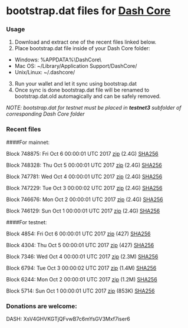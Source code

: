 # bootstrap.dat files for [Dash Core](https://www.dash.org)

### Usage

1. Download and extract one of the recent files linked below.
2. Place bootstrap.dat file inside of your Dash Core folder:
 - Windows: %APPDATA%\DashCore\
 - Mac OS: ~/Library/Application Support/DashCore/
 - Unix/Linux: ~/.dashcore/
3. Run your wallet and let it sync using bootstrap.dat
4. Once sync is done bootstrap.dat file will be renamed to bootstrap.dat.old automagically and can be safely removed.

_NOTE: bootstrap.dat for testnet must be placed in **testnet3** subfolder of corresponding Dash Core folder_

### Recent files

####For mainnet:

Block 748875: Fri Oct  6 00:00:01 UTC 2017 [zip]() (2.4G) [SHA256](https://transfer.sh/cVeEA/sha256.txt)

Block 748328: Thu Oct  5 00:00:01 UTC 2017 [zip](https://transfer.sh/xzamA/bootstrap.dat.20171005.zip) (2.4G) [SHA256](https://transfer.sh/kRIKM/sha256.txt)

Block 747781: Wed Oct  4 00:00:01 UTC 2017 [zip](https://transfer.sh/EKaaO/bootstrap.dat.20171004.zip) (2.4G) [SHA256](https://transfer.sh/fKulR/sha256.txt)

Block 747229: Tue Oct  3 00:00:02 UTC 2017 [zip](https://transfer.sh/9eZZq/bootstrap.dat.20171003.zip) (2.4G) [SHA256](https://transfer.sh/HppY2/sha256.txt)

Block 746676: Mon Oct  2 00:00:01 UTC 2017 [zip](https://transfer.sh/12oPtY/bootstrap.dat.20171002.zip) (2.4G) [SHA256](https://transfer.sh/9z9Ic/sha256.txt)

Block 746129: Sun Oct  1 00:00:01 UTC 2017 [zip](https://transfer.sh/rGtID/bootstrap.dat.20171001.zip) (2.4G) [SHA256](https://transfer.sh/13g9GW/sha256.txt)

####For testnet:

Block 4854: Fri Oct  6 00:00:01 UTC 2017 [zip](https://transfer.sh/v1QXe/bootstrap.dat.20171006.zip) (427) [SHA256](https://transfer.sh/LqLpX/sha256.txt)

Block 4304: Thu Oct  5 00:00:01 UTC 2017 [zip](https://transfer.sh/If8zC/bootstrap.dat.20171005.zip) (427) [SHA256](https://transfer.sh/g8gZH/sha256.txt)

Block 7346: Wed Oct  4 00:00:01 UTC 2017 [zip](https://transfer.sh/H8Mc7/bootstrap.dat.20171004.zip) (2.3M) [SHA256](https://transfer.sh/Y73Zx/sha256.txt)

Block 6794: Tue Oct  3 00:00:02 UTC 2017 [zip](https://transfer.sh/FllyV/bootstrap.dat.20171003.zip) (1.4M) [SHA256](https://transfer.sh/141BZJ/sha256.txt)

Block 6244: Mon Oct  2 00:00:01 UTC 2017 [zip](https://transfer.sh/SmFtH/bootstrap.dat.20171002.zip) (1.2M) [SHA256](https://transfer.sh/wxnur/sha256.txt)

Block 5714: Sun Oct  1 00:00:01 UTC 2017 [zip](https://transfer.sh/FBQoV/bootstrap.dat.20171001.zip) (853K) [SHA256](https://transfer.sh/yC7qT/sha256.txt)

### Donations are welcome:

DASH: XsV4GHVKGTjQFvwB7c6mYsGV3Mxf7iser6
